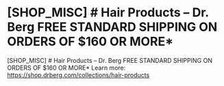 # [SHOP_MISC] # Hair Products – Dr. Berg FREE STANDARD SHIPPING ON ORDERS OF $160 OR MORE\*

[SHOP_MISC] # Hair Products – Dr. Berg FREE STANDARD SHIPPING ON ORDERS OF $160 OR MORE\*
Learn more: https://shop.drberg.com/collections/hair-products
